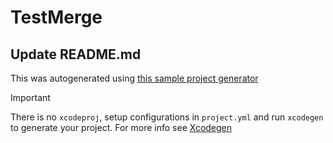 # TestMerge

## Update README.md
This was autogenerated using [this sample project generator](https://github.com/EdYuTo/iOSProjectSetup)

> [!IMPORTANT] 
> There is no `xcodeproj`, setup configurations in `project.yml` and run `xcodegen` to generate your project.
For more info see [Xcodegen](https://github.com/yonaskolb/XcodeGen)
